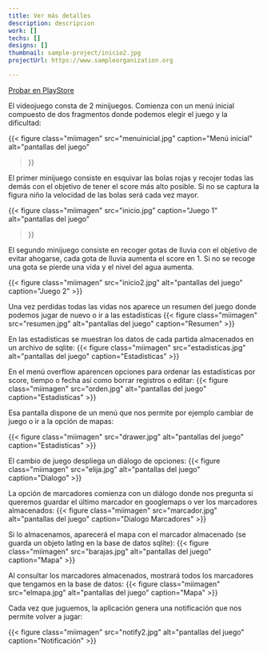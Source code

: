 ```yaml
---
title: Ver más detalles
description: descripcion
work: []
techs: []
designs: []
thumbnail: sample-project/inicio2.jpg
projectUrl: https://www.sampleorganization.org

---
```


[Probar en PlayStore](https://play.google.com/store/apps/details?id=com.pedromanuel.juegopedromanuelcubomedina)

El videojuego consta de 2 minijuegos. Comienza con un menú inicial compuesto de dos fragmentos donde podemos elegir el juego y la dificultad:

{{< figure class="miimagen" src="menuinicial.jpg" caption="Menú inicial" alt="pantallas del juego"  
  >}}

El primer minijuego consiste en esquivar las bolas rojas y recojer todas las demás con el objetivo de tener el score más alto posible. Si no se captura la figura niño la velocidad de las bolas será cada vez mayor.

{{< figure class="miimagen" src="inicio.jpg" caption="Juego 1"  
 alt="pantallas del juego"  
  >}}

El segundo minijuego consiste en recoger gotas de lluvia con el objetivo de evitar ahogarse, cada gota de lluvia aumenta el score en 1. Si no se recoge una gota se pierde una vida y el nivel del agua aumenta.


{{< figure class="miimagen"  src="inicio2.jpg" 
 alt="pantallas del juego"   caption="Juego 2"   >}}

Una vez perdidas todas las vidas nos aparece un resumen del juego donde podemos jugar de nuevo o ir a las estadísticas
{{< figure class="miimagen"  src="resumen.jpg" 
 alt="pantallas del juego"   caption="Resumen"   >}}

En las estadísticas se muestran los datos de cada partida almacenados en un archivo de sqlite:
{{< figure class="miimagen"  src="estadisticas.jpg" 
 alt="pantallas del juego"   caption="Estadisticas"   >}}

En el menú overflow aparencen opciones para ordenar las estadísticas por score, tiempo o fecha así como borrar registros o editar:
{{< figure class="miimagen"  src="orden.jpg" 
 alt="pantallas del juego"   caption="Estadisticas"   >}}

Esa pantalla dispone de un menú que nos permite por ejemplo cambiar de juego o ir a la opción de mapas:

{{< figure class="miimagen"  src="drawer.jpg" 
 alt="pantallas del juego"   caption="Estadisticas"   >}}

 El cambio de juego despliega un diálogo de opciones:
 {{< figure class="miimagen"  src="elija.jpg" 
 alt="pantallas del juego"   caption="Dialogo"   >}}


La opción de marcadores comienza con un diálogo donde nos pregunta si queremos guardar el último marcador en googlemaps o ver los marcadores almacenados:
 {{< figure class="miimagen"  src="marcador.jpg" 
 alt="pantallas del juego"   caption="Dialogo Marcadores"   >}}

 Si lo almacenamos, aparecerá el mapa con el marcador almacenado (se guarda un objeto latlng en la base de datos sqlite):
 {{< figure class="miimagen"  src="barajas.jpg" 
 alt="pantallas del juego"   caption="Mapa"   >}}

 Al consultar los marcadores almacenados, mostrará todos los marcadores que tengamos en la base de datos:
  {{< figure class="miimagen"  src="elmapa.jpg" 
 alt="pantallas del juego"   caption="Mapa"   >}}

 Cada vez que juguemos, la aplicación genera una notificación que nos permite volver a jugar:

  {{< figure class="miimagen"  src="notify2.jpg" 
 alt="pantallas del juego"   caption="Notificación"   >}}





